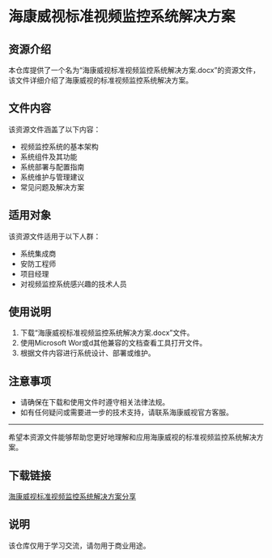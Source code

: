 # 海康威视标准视频监控系统解决方案

## 资源介绍

本仓库提供了一个名为“海康威视标准视频监控系统解决方案.docx”的资源文件，该文件详细介绍了海康威视的标准视频监控系统解决方案。

## 文件内容

该资源文件涵盖了以下内容：

- 视频监控系统的基本架构
- 系统组件及其功能
- 系统部署与配置指南
- 系统维护与管理建议
- 常见问题及解决方案

## 适用对象

该资源文件适用于以下人群：

- 系统集成商
- 安防工程师
- 项目经理
- 对视频监控系统感兴趣的技术人员

## 使用说明

1. 下载“海康威视标准视频监控系统解决方案.docx”文件。
2. 使用Microsoft Wor或d其他兼容的文档查看工具打开文件。
3. 根据文件内容进行系统设计、部署或维护。

## 注意事项

- 请确保在下载和使用文件时遵守相关法律法规。
- 如有任何疑问或需要进一步的技术支持，请联系海康威视官方客服。

---

希望本资源文件能够帮助您更好地理解和应用海康威视的标准视频监控系统解决方案。

## 下载链接
[海康威视标准视频监控系统解决方案分享](https://pan.quark.cn/s/5c3283fbe573)

## 说明

该仓库仅用于学习交流，请勿用于商业用途。
